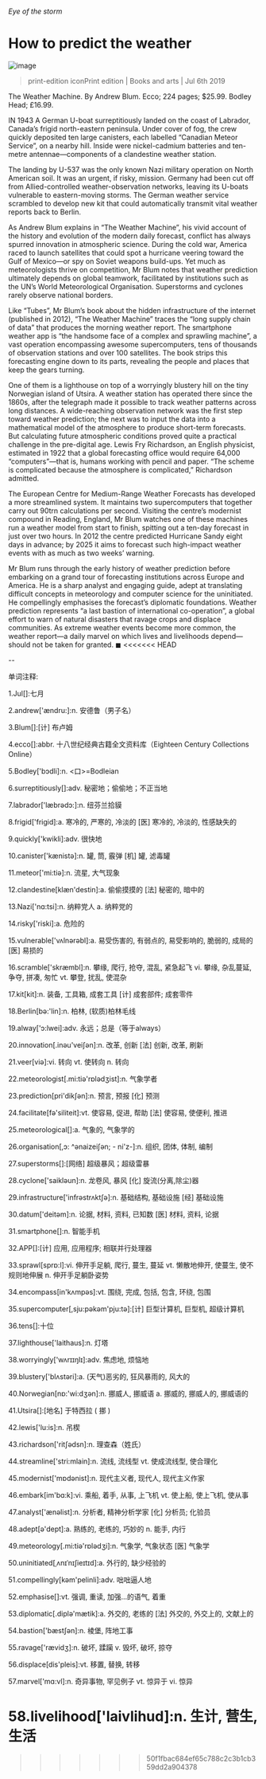 ###### Eye of the storm
# How to predict the weather 
![image](images/20190706_BKP507.jpg) 
> print-edition iconPrint edition | Books and arts | Jul 6th 2019 
The Weather Machine. By Andrew Blum. Ecco; 224 pages; $25.99. Bodley Head; £16.99. 
IN 1943 A German U-boat surreptitiously landed on the coast of Labrador, Canada’s frigid north-eastern peninsula. Under cover of fog, the crew quickly deposited ten large canisters, each labelled “Canadian Meteor Service”, on a nearby hill. Inside were nickel-cadmium batteries and ten-metre antennae—components of a clandestine weather station. 
The landing by U-537 was the only known Nazi military operation on North American soil. It was an urgent, if risky, mission. Germany had been cut off from Allied-controlled weather-observation networks, leaving its U-boats vulnerable to eastern-moving storms. The German weather service scrambled to develop new kit that could automatically transmit vital weather reports back to Berlin. 
As Andrew Blum explains in “The Weather Machine”, his vivid account of the history and evolution of the modern daily forecast, conflict has always spurred innovation in atmospheric science. During the cold war, America raced to launch satellites that could spot a hurricane veering toward the Gulf of Mexico—or spy on Soviet weapons build-ups. Yet much as meteorologists thrive on competition, Mr Blum notes that weather prediction ultimately depends on global teamwork, facilitated by institutions such as the UN’s World Meteorological Organisation. Superstorms and cyclones rarely observe national borders. 
Like “Tubes”, Mr Blum’s book about the hidden infrastructure of the internet (published in 2012), “The Weather Machine” traces the “long supply chain of data” that produces the morning weather report. The smartphone weather app is “the handsome face of a complex and sprawling machine”, a vast operation encompassing awesome supercomputers, tens of thousands of observation stations and over 100 satellites. The book strips this forecasting engine down to its parts, revealing the people and places that keep the gears turning. 
One of them is a lighthouse on top of a worryingly blustery hill on the tiny Norwegian island of Utsira. A weather station has operated there since the 1860s, after the telegraph made it possible to track weather patterns across long distances. A wide-reaching observation network was the first step toward weather prediction; the next was to input the data into a mathematical model of the atmosphere to produce short-term forecasts. But calculating future atmospheric conditions proved quite a practical challenge in the pre-digital age. Lewis Fry Richardson, an English physicist, estimated in 1922 that a global forecasting office would require 64,000 “computers”—that is, humans working with pencil and paper. “The scheme is complicated because the atmosphere is complicated,” Richardson admitted. 
The European Centre for Medium-Range Weather Forecasts has developed a more streamlined system. It maintains two supercomputers that together carry out 90trn calculations per second. Visiting the centre’s modernist compound in Reading, England, Mr Blum watches one of these machines run a weather model from start to finish, spitting out a ten-day forecast in just over two hours. In 2012 the centre predicted Hurricane Sandy eight days in advance; by 2025 it aims to forecast such high-impact weather events with as much as two weeks’ warning. 
Mr Blum runs through the early history of weather prediction before embarking on a grand tour of forecasting institutions across Europe and America. He is a sharp analyst and engaging guide, adept at translating difficult concepts in meteorology and computer science for the uninitiated. He compellingly emphasises the forecast’s diplomatic foundations. Weather prediction represents “a last bastion of international co-operation”, a global effort to warn of natural disasters that ravage crops and displace communities. As extreme weather events become more common, the weather report—a daily marvel on which lives and livelihoods depend—should not be taken for granted. ◼ 
<<<<<<< HEAD
-- 
 单词注释:
1.Jul[]:七月 
2.andrew['ændru:]:n. 安德鲁（男子名） 
3.Blum[]:[计] 布卢姆 
4.ecco[]:abbr. 十八世纪经典古籍全文资料库（Eighteen Century Collections Online） 
5.Bodley['bɔdli]:n. <口>=Bodleian 
6.surreptitiously[]:adv. 秘密地；偷偷地；不正当地 
7.labrador['læbrәdɔ:]:n. 纽芬兰拾貘 
8.frigid['frigid]:a. 寒冷的, 严寒的, 冷淡的 [医] 寒冷的, 冷淡的, 性感缺失的 
9.quickly['kwikli]:adv. 很快地 
10.canister['kænistә]:n. 罐, 筒, 霰弹 [机] 罐, 滤毒罐 
11.meteor['mi:tiә]:n. 流星, 大气现象 
12.clandestine[klæn'destin]:a. 偷偷摸摸的 [法] 秘密的, 暗中的 
13.Nazi['nɑ:tsi]:n. 纳粹党人 a. 纳粹党的 
14.risky['riski]:a. 危险的 
15.vulnerable['vʌlnәrәbl]:a. 易受伤害的, 有弱点的, 易受影响的, 脆弱的, 成局的 [医] 易损的 
16.scramble['skræmbl]:n. 攀缘, 爬行, 抢夺, 混乱, 紧急起飞 vi. 攀缘, 杂乱蔓延, 争夺, 拼凑, 匆忙 vt. 攀登, 扰乱, 使混杂 
17.kit[kit]:n. 装备, 工具箱, 成套工具 [计] 成套部件; 成套零件 
18.Berlin[bә:'lin]:n. 柏林, (软质)柏林毛线 
19.alway['ɔ:lwei]:adv. 永远；总是（等于always） 
20.innovation[.inәu'veiʃәn]:n. 改革, 创新 [法] 创新, 改革, 刷新 
21.veer[viә]:vi. 转向 vt. 使转向 n. 转向 
22.meteorologist[.mi:tiә'rɒlәdʒist]:n. 气象学者 
23.prediction[pri'dikʃәn]:n. 预言, 预报 [化] 预测 
24.facilitate[fә'siliteit]:vt. 使容易, 促进, 帮助 [法] 使容易, 使便利, 推进 
25.meteorological[]:a. 气象的, 气象学的 
26.organisation[,ɔ: ^әnaizeiʃən; - ni'z-]:n. 组织, 团体, 体制, 编制 
27.superstorms[]:[网络] 超级暴风；超级雷暴 
28.cyclone['saiklәun]:n. 龙卷风, 暴风 [化] 旋流(分离,除尘)器 
29.infrastructure['infrәstrʌktʃә]:n. 基础结构, 基础设施 [经] 基础设施 
30.datum['deitәm]:n. 论据, 材料, 资料, 已知数 [医] 材料, 资料, 论据 
31.smartphone[]:n. 智能手机 
32.APP[]:[计] 应用, 应用程序; 相联并行处理器 
33.sprawl[sprɒ:l]:vi. 伸开手足躺, 爬行, 蔓生, 蔓延 vt. 懒散地伸开, 使蔓生, 使不规则地伸展 n. 伸开手足躺卧姿势 
34.encompass[in'kʌmpәs]:vt. 围绕, 完成, 包括, 包含, 环绕, 包围 
35.supercomputer[,sju:pәkәm'pju:tә]:[计] 巨型计算机, 巨型机, 超级计算机 
36.tens[]:十位 
37.lighthouse['laithaus]:n. 灯塔 
38.worryingly['wʌrɪɪŋlɪ]:adv. 焦虑地, 烦恼地 
39.blustery['blʌstәri]:a. (天气)恶劣的, 狂风暴雨的, 风大的 
40.Norwegian[nɒ:'wi:dʒәn]:n. 挪威人, 挪威语 a. 挪威的, 挪威人的, 挪威语的 
41.Utsira[]:[地名] 于特西拉 ( 挪 ) 
42.lewis['lu:is]:n. 吊楔 
43.richardson['ritʃәdsn]:n. 理查森（姓氏） 
44.streamline['stri:mlain]:n. 流线, 流线型 vt. 使成流线型, 使合理化 
45.modernist['mɒdәnist]:n. 现代主义者, 现代人, 现代主义作家 
46.embark[im'bɑ:k]:vi. 乘船, 着手, 从事, 上飞机 vt. 使上船, 使上飞机, 使从事 
47.analyst['ænәlist]:n. 分析者, 精神分析学家 [化] 分析员; 化验员 
48.adept[ә'dept]:a. 熟练的, 老练的, 巧妙的 n. 能手, 内行 
49.meteorology[.mi:tiә'rɒlәdʒi]:n. 气象学, 气象状态 [医] 气象学 
50.uninitiated[ˌʌnɪˈnɪʃieɪtɪd]:a. 外行的, 缺少经验的 
51.compellingly[kəm'pelinli]:adv. 咄咄逼人地 
52.emphasise[]:vt. 强调, 重读, 加强...的语气, 着重 
53.diplomatic[.diplә'mætik]:a. 外交的, 老练的 [法] 外交的, 外交上的, 文献上的 
54.bastion['bæstʃәn]:n. 棱堡, 阵地工事 
55.ravage['rævidʒ]:n. 破坏, 蹂躏 v. 毁坏, 破坏, 掠夺 
56.displace[dis'pleis]:vt. 移置, 替换, 转移 
57.marvel['mɑ:vl]:n. 奇异事物, 罕见例子 vt. 惊异于 vi. 惊异 
58.livelihood['laivlihud]:n. 生计, 营生, 生活 
=======
>>>>>>> 50f1fbac684ef65c788c2c3b1cb359dd2a904378
